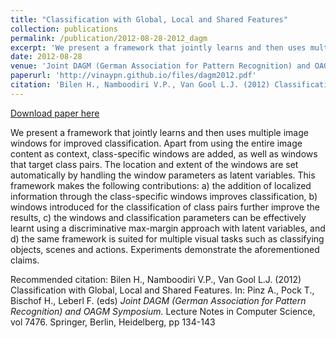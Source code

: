 ```yaml
---
title: "Classification with Global, Local and Shared Features"
collection: publications
permalink: /publication/2012-08-28-2012_dagm
excerpt: 'We present a framework that jointly learns and then uses multiple image windows for improved classification. Apart from using the entire image content as context, class-specific windows are added, as well as windows that target class pairs. The location and extent of the windows are set automatically by handling the window parameters as latent variables. This framework makes the following contributions: a) the addition of localized information through the class-specific windows improves classification, b) windows introduced for the classification of class pairs further improve the results, c) the windows and classification parameters can be effectively learnt using a discriminative max-margin approach with latent variables, and d) the same framework is suited for multiple visual tasks such as classifying objects, scenes and actions. Experiments demonstrate the aforementioned claims.'
date: 2012-08-28
venue: 'Joint DAGM (German Association for Pattern Recognition) and OAGM Symposium'
paperurl: 'http://vinaypn.github.io/files/dagm2012.pdf'
citation: 'Bilen H., Namboodiri V.P., Van Gool L.J. (2012) Classification with Global, Local and Shared Features. In: Pinz A., Pock T., Bischof H., Leberl F. (eds) <i>Joint DAGM (German Association for Pattern Recognition) and OAGM Symposium.</i> Lecture Notes in Computer Science, vol 7476. Springer, Berlin, Heidelberg, pp 134-143'
---
```


<a href='http://vinaypn.github.io/files/dagm2012.pdf'>Download paper here</a>

We present a framework that jointly learns and then uses multiple image windows for improved classification. Apart from using the entire image content as context, class-specific windows are added, as well as windows that target class pairs. The location and extent of the windows are set automatically by handling the window parameters as latent variables. This framework makes the following contributions: a) the addition of localized information through the class-specific windows improves classification, b) windows introduced for the classification of class pairs further improve the results, c) the windows and classification parameters can be effectively learnt using a discriminative max-margin approach with latent variables, and d) the same framework is suited for multiple visual tasks such as classifying objects, scenes and actions. Experiments demonstrate the aforementioned claims.

Recommended citation: Bilen H., Namboodiri V.P., Van Gool L.J. (2012) Classification with Global, Local and Shared Features. In: Pinz A., Pock T., Bischof H., Leberl F. (eds) <i>Joint DAGM (German Association for Pattern Recognition) and OAGM Symposium.</i> Lecture Notes in Computer Science, vol 7476. Springer, Berlin, Heidelberg, pp 134-143